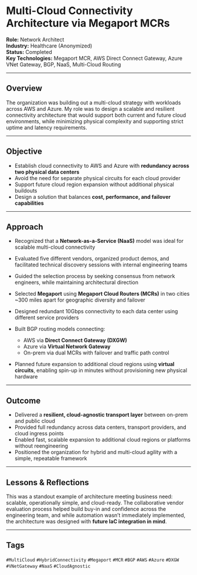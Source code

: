 # Multi-Cloud Connectivity Architecture via Megaport MCRs

**Role:** Network Architect  
**Industry:** Healthcare (Anonymized)  
**Status:** Completed  
**Key Technologies:** Megaport MCR, AWS Direct Connect Gateway, Azure VNet Gateway, BGP, NaaS, Multi-Cloud Routing

---

## Overview

The organization was building out a multi-cloud strategy with workloads across AWS and Azure. My role was to design a scalable and resilient connectivity architecture that would support both current and future cloud environments, while minimizing physical complexity and supporting strict uptime and latency requirements.

---

## Objective

- Establish cloud connectivity to AWS and Azure with **redundancy across two physical data centers**  
- Avoid the need for separate physical circuits for each cloud provider  
- Support future cloud region expansion without additional physical buildouts  
- Design a solution that balances **cost, performance, and failover capabilities**

---

## Approach

- Recognized that a **Network-as-a-Service (NaaS)** model was ideal for scalable multi-cloud connectivity  
- Evaluated five different vendors, organized product demos, and facilitated technical discovery sessions with internal engineering teams  
- Guided the selection process by seeking consensus from network engineers, while maintaining architectural direction  
- Selected **Megaport** using **Megaport Cloud Routers (MCRs)** in two cities ~300 miles apart for geographic diversity and failover

- Designed redundant 10Gbps connectivity to each data center using different service providers  
- Built BGP routing models connecting:
  - AWS via **Direct Connect Gateway (DXGW)**
  - Azure via **Virtual Network Gateway**
  - On-prem via dual MCRs with failover and traffic path control  
- Planned future expansion to additional cloud regions using **virtual circuits**, enabling spin-up in minutes without provisioning new physical hardware

---

## Outcome

- Delivered a **resilient, cloud-agnostic transport layer** between on-prem and public cloud  
- Provided full redundancy across data centers, transport providers, and cloud ingress points  
- Enabled fast, scalable expansion to additional cloud regions or platforms without reengineering  
- Positioned the organization for hybrid and multi-cloud agility with a simple, repeatable framework

---

## Lessons & Reflections

This was a standout example of architecture meeting business need: scalable, operationally simple, and cloud-ready. The collaborative vendor evaluation process helped build buy-in and confidence across the engineering team, and while automation wasn’t immediately implemented, the architecture was designed with **future IaC integration in mind**.

---

## Tags

`#MultiCloud` `#HybridConnectivity` `#Megaport` `#MCR` `#BGP` `#AWS` `#Azure` `#DXGW` `#VNetGateway` `#NaaS` `#CloudAgnostic`
